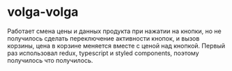 # volga-volga

Работает смена цены и данных продукта при нажатии на кнопки, но не получилось сделать переключение активности кнопок, и вызов корзины, цена в корзине меняется вместе с ценой над кнопкой. Первый раз использовал redux, typescript и styled components, поэтому получилось что получилось.
